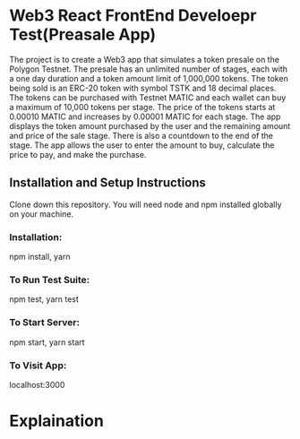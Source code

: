 # Web3 React FrontEnd Develoepr Test(Preasale App)

The project is to create a Web3 app that simulates a token presale on the Polygon Testnet. The presale has an unlimited number of stages, each with a one day duration and a token amount limit of 1,000,000 tokens. The token being sold is an ERC-20 token with symbol TSTK and 18 decimal places. The tokens can be purchased with Testnet MATIC and each wallet can buy a maximum of 10,000 tokens per stage. The price of the tokens starts at 0.00010 MATIC and increases by 0.00001 MATIC for each stage. The app displays the token amount purchased by the user and the remaining amount and price of the sale stage. There is also a countdown to the end of the stage. The app allows the user to enter the amount to buy, calculate the price to pay, and make the purchase.

## Installation and Setup Instructions

Clone down this repository. You will need node and npm installed globally on your machine.

### Installation:

npm install, yarn

### To Run Test Suite:

npm test, yarn test

### To Start Server:

npm start, yarn start

### To Visit App:

localhost:3000

# Explaination
